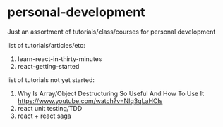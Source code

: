 # personal-development

Just an assortment of tutorials/class/courses for personal development

list of tutorials/articles/etc:

1. learn-react-in-thirty-minutes
2. react-getting-started

list of tutorials not yet started:

1. Why Is Array/Object Destructuring So Useful And How To Use It
   https://www.youtube.com/watch?v=NIq3qLaHCIs
2. react unit testing/TDD
3. react + react saga
